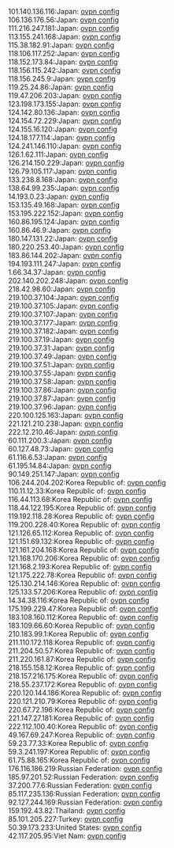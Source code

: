 101.140.136.116:Japan: [ovpn config](vpn/101_140_136_116.ovpn)  
106.136.176.56:Japan: [ovpn config](vpn/106_136_176_56.ovpn)  
111.216.247.181:Japan: [ovpn config](vpn/111_216_247_181.ovpn)  
113.155.241.168:Japan: [ovpn config](vpn/113_155_241_168.ovpn)  
115.38.182.91:Japan: [ovpn config](vpn/115_38_182_91.ovpn)  
118.106.117.252:Japan: [ovpn config](vpn/118_106_117_252.ovpn)  
118.152.173.84:Japan: [ovpn config](vpn/118_152_173_84.ovpn)  
118.156.115.242:Japan: [ovpn config](vpn/118_156_115_242.ovpn)  
118.156.245.9:Japan: [ovpn config](vpn/118_156_245_9.ovpn)  
119.25.24.86:Japan: [ovpn config](vpn/119_25_24_86.ovpn)  
119.47.206.203:Japan: [ovpn config](vpn/119_47_206_203.ovpn)  
123.198.173.155:Japan: [ovpn config](vpn/123_198_173_155.ovpn)  
124.142.80.136:Japan: [ovpn config](vpn/124_142_80_136.ovpn)  
124.154.72.229:Japan: [ovpn config](vpn/124_154_72_229.ovpn)  
124.155.16.120:Japan: [ovpn config](vpn/124_155_16_120.ovpn)  
124.18.177.114:Japan: [ovpn config](vpn/124_18_177_114.ovpn)  
124.241.146.110:Japan: [ovpn config](vpn/124_241_146_110.ovpn)  
126.1.62.111:Japan: [ovpn config](vpn/126_1_62_111.ovpn)  
126.214.150.229:Japan: [ovpn config](vpn/126_214_150_229.ovpn)  
126.79.105.117:Japan: [ovpn config](vpn/126_79_105_117.ovpn)  
133.238.8.168:Japan: [ovpn config](vpn/133_238_8_168.ovpn)  
138.64.99.235:Japan: [ovpn config](vpn/138_64_99_235.ovpn)  
14.193.0.23:Japan: [ovpn config](vpn/14_193_0_23.ovpn)  
153.135.49.168:Japan: [ovpn config](vpn/153_135_49_168.ovpn)  
153.195.222.152:Japan: [ovpn config](vpn/153_195_222_152.ovpn)  
160.86.195.124:Japan: [ovpn config](vpn/160_86_195_124.ovpn)  
160.86.46.9:Japan: [ovpn config](vpn/160_86_46_9.ovpn)  
180.147.131.22:Japan: [ovpn config](vpn/180_147_131_22.ovpn)  
180.220.253.40:Japan: [ovpn config](vpn/180_220_253_40.ovpn)  
183.86.144.202:Japan: [ovpn config](vpn/183_86_144_202.ovpn)  
194.193.111.247:Japan: [ovpn config](vpn/194_193_111_247.ovpn)  
1.66.34.37:Japan: [ovpn config](vpn/1_66_34_37.ovpn)  
202.140.202.248:Japan: [ovpn config](vpn/202_140_202_248.ovpn)  
218.42.98.60:Japan: [ovpn config](vpn/218_42_98_60.ovpn)  
219.100.37.104:Japan: [ovpn config](vpn/219_100_37_104.ovpn)  
219.100.37.105:Japan: [ovpn config](vpn/219_100_37_105.ovpn)  
219.100.37.107:Japan: [ovpn config](vpn/219_100_37_107.ovpn)  
219.100.37.177:Japan: [ovpn config](vpn/219_100_37_177.ovpn)  
219.100.37.182:Japan: [ovpn config](vpn/219_100_37_182.ovpn)  
219.100.37.19:Japan: [ovpn config](vpn/219_100_37_19.ovpn)  
219.100.37.31:Japan: [ovpn config](vpn/219_100_37_31.ovpn)  
219.100.37.49:Japan: [ovpn config](vpn/219_100_37_49.ovpn)  
219.100.37.51:Japan: [ovpn config](vpn/219_100_37_51.ovpn)  
219.100.37.55:Japan: [ovpn config](vpn/219_100_37_55.ovpn)  
219.100.37.58:Japan: [ovpn config](vpn/219_100_37_58.ovpn)  
219.100.37.86:Japan: [ovpn config](vpn/219_100_37_86.ovpn)  
219.100.37.87:Japan: [ovpn config](vpn/219_100_37_87.ovpn)  
219.100.37.96:Japan: [ovpn config](vpn/219_100_37_96.ovpn)  
220.100.125.163:Japan: [ovpn config](vpn/220_100_125_163.ovpn)  
221.121.210.238:Japan: [ovpn config](vpn/221_121_210_238.ovpn)  
222.12.210.46:Japan: [ovpn config](vpn/222_12_210_46.ovpn)  
60.111.200.3:Japan: [ovpn config](vpn/60_111_200_3.ovpn)  
60.127.48.73:Japan: [ovpn config](vpn/60_127_48_73.ovpn)  
61.116.6.53:Japan: [ovpn config](vpn/61_116_6_53.ovpn)  
61.195.14.84:Japan: [ovpn config](vpn/61_195_14_84.ovpn)  
90.149.251.147:Japan: [ovpn config](vpn/90_149_251_147.ovpn)  
106.244.204.202:Korea Republic of: [ovpn config](vpn/106_244_204_202.ovpn)  
110.11.12.33:Korea Republic of: [ovpn config](vpn/110_11_12_33.ovpn)  
116.44.113.68:Korea Republic of: [ovpn config](vpn/116_44_113_68.ovpn)  
118.44.122.195:Korea Republic of: [ovpn config](vpn/118_44_122_195.ovpn)  
119.192.118.28:Korea Republic of: [ovpn config](vpn/119_192_118_28.ovpn)  
119.200.228.40:Korea Republic of: [ovpn config](vpn/119_200_228_40.ovpn)  
121.126.65.112:Korea Republic of: [ovpn config](vpn/121_126_65_112.ovpn)  
121.151.69.132:Korea Republic of: [ovpn config](vpn/121_151_69_132.ovpn)  
121.161.204.168:Korea Republic of: [ovpn config](vpn/121_161_204_168.ovpn)  
121.168.170.206:Korea Republic of: [ovpn config](vpn/121_168_170_206.ovpn)  
121.168.2.193:Korea Republic of: [ovpn config](vpn/121_168_2_193.ovpn)  
121.175.222.78:Korea Republic of: [ovpn config](vpn/121_175_222_78.ovpn)  
125.130.214.146:Korea Republic of: [ovpn config](vpn/125_130_214_146.ovpn)  
125.133.57.206:Korea Republic of: [ovpn config](vpn/125_133_57_206.ovpn)  
14.34.38.116:Korea Republic of: [ovpn config](vpn/14_34_38_116.ovpn)  
175.199.229.47:Korea Republic of: [ovpn config](vpn/175_199_229_47.ovpn)  
183.108.160.112:Korea Republic of: [ovpn config](vpn/183_108_160_112.ovpn)  
183.109.66.60:Korea Republic of: [ovpn config](vpn/183_109_66_60.ovpn)  
210.183.99.1:Korea Republic of: [ovpn config](vpn/210_183_99_1.ovpn)  
211.110.172.118:Korea Republic of: [ovpn config](vpn/211_110_172_118.ovpn)  
211.204.50.57:Korea Republic of: [ovpn config](vpn/211_204_50_57.ovpn)  
211.220.161.87:Korea Republic of: [ovpn config](vpn/211_220_161_87.ovpn)  
218.155.158.12:Korea Republic of: [ovpn config](vpn/218_155_158_12.ovpn)  
218.157.216.175:Korea Republic of: [ovpn config](vpn/218_157_216_175.ovpn)  
218.55.237.172:Korea Republic of: [ovpn config](vpn/218_55_237_172.ovpn)  
220.120.144.186:Korea Republic of: [ovpn config](vpn/220_120_144_186.ovpn)  
220.121.210.79:Korea Republic of: [ovpn config](vpn/220_121_210_79.ovpn)  
220.67.72.196:Korea Republic of: [ovpn config](vpn/220_67_72_196.ovpn)  
221.147.27.181:Korea Republic of: [ovpn config](vpn/221_147_27_181.ovpn)  
222.112.100.40:Korea Republic of: [ovpn config](vpn/222_112_100_40.ovpn)  
49.167.69.247:Korea Republic of: [ovpn config](vpn/49_167_69_247.ovpn)  
59.23.77.33:Korea Republic of: [ovpn config](vpn/59_23_77_33.ovpn)  
59.3.241.197:Korea Republic of: [ovpn config](vpn/59_3_241_197.ovpn)  
61.75.88.165:Korea Republic of: [ovpn config](vpn/61_75_88_165.ovpn)  
176.116.186.219:Russian Federation: [ovpn config](vpn/176_116_186_219.ovpn)  
185.97.201.52:Russian Federation: [ovpn config](vpn/185_97_201_52.ovpn)  
37.200.77.6:Russian Federation: [ovpn config](vpn/37_200_77_6.ovpn)  
85.117.235.136:Russian Federation: [ovpn config](vpn/85_117_235_136.ovpn)  
92.127.244.169:Russian Federation: [ovpn config](vpn/92_127_244_169.ovpn)  
159.192.43.82:Thailand: [ovpn config](vpn/159_192_43_82.ovpn)  
85.101.205.227:Turkey: [ovpn config](vpn/85_101_205_227.ovpn)  
50.39.173.233:United States: [ovpn config](vpn/50_39_173_233.ovpn)  
42.117.205.95:Viet Nam: [ovpn config](vpn/42_117_205_95.ovpn)  
